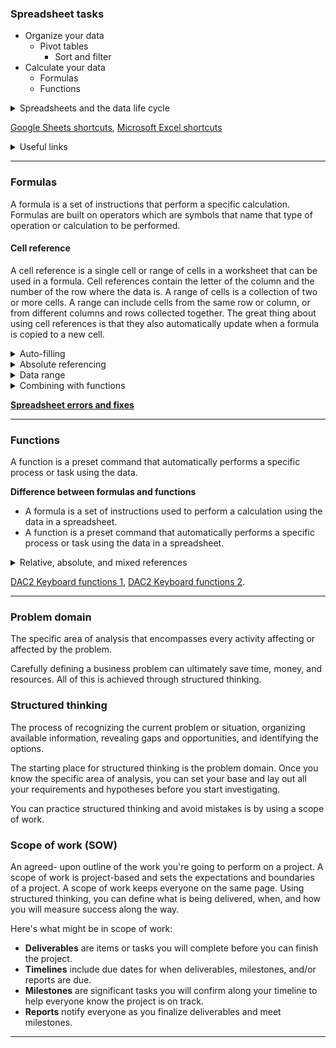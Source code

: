 ### Spreadsheet tasks
- Organize your data
  - Pivot tables
    - Sort and filter
- Calculate your data
  - Formulas
  - Functions
  
<details>
  <summary>Spreadsheets and the data life cycle</summary> <br>
  <ul>
    <li><strong>Plan</strong> for the users who will work within a spreadsheet by developing organizational standards. This can mean formatting your cells, the headings you choose to highlight, the color scheme, and the way you order your data points. When you take the time to set these standards, you will improve communication, ensure consistency, and help people be more efficient with their time.</li>
    <li><strong>Capture</strong> data by the source by connecting spreadsheets to other data sources, such as an online survey application or a database. This data will automatically be updated in the spreadsheet. That way, the information is always as current and accurate as possible.</li>
    <li><strong>Manage</strong> different kinds of data with a spreadsheet. This can involve storing, organizing, filtering, and updating information. Spreadsheets also let you decide who can access the data, how the information is shared, and how to keep your data safe and secure.</li>
    <li><strong>Analyze</strong> data in a spreadsheet to help make better decisions. Some of the most common spreadsheet analysis tools include formulas to aggregate data or create reports, and pivot tables for clear, easy-to-understand visuals.</li>
    <li><strong>Archive</strong> any spreadsheet that you don’t use often, but might need to reference later with built-in tools. This is especially useful if you want to store historical data before it gets updated.</li>
    <li><strong>Destroy</strong> your spreadsheet when you are certain that you will never need it again, if you have better backup copies, or for legal or security reasons. Keep in mind, lots of businesses are required to follow certain rules or have measures in place to make sure data is destroyed properly.</li>
  </ul>
</details> 

[Google Sheets shortcuts](https://support.google.com/docs/answer/181110), [Microsoft Excel shortcuts](https://support.microsoft.com/en-us/office/keyboard-shortcuts-in-excel-1798d9d5-842a-42b8-9c99-9b7213f0040f)

<details>
  <summary>Useful links</summary> <br>
  <ul>
    <li><strong>Excel</strong>: <a href="https://support.microsoft.com/en-us/office/office-quick-starts-25f909da-3e76-443d-94f4-6cdf7dedc51e#ID0EAADAAA=At_work_or_school" target="_blank">Office Quick Starts</a>, <a href="https://support.microsoft.com/en-us/office/excel-video-training-9bc05390-e94c-46af-a5b3-d7c22f6990bb?wt.mc_id=otc_home" target="_blank">Excel video training</a>, <a href="https://support.microsoft.com/en-us/office/sort-data-in-a-range-or-table-62d0b95d-2a90-4610-a6ae-2e545c4a4654" target="_blank">Sort data in a range or table</a>, <a href="https://support.microsoft.com/en-us/office/filter-data-in-a-range-or-table-01832226-31b5-4568-8806-38c37dcc180e" target="_blank">Filter data in a range or table</a>, <a href="https://support.microsoft.com/en-us/office/quick-start-format-a-worksheet-d70f75a2-23e6-4c92-83d6-2f219e4ad42e" target="_blank">Format a worksheet</a>, <a href="https://support.microsoft.com/en-us/office/guidelines-for-organizing-and-formatting-data-on-a-worksheet-90895cad-6c85-4e02-90d3-8798660166e3" target="_blank">Guidelines for organizing and formatting data on a worksheet</a>.</li>
    <li><strong>Google Sheets</strong>: <a href="https://support.google.com/a/users/answer/9300311?hl=en&ref_topic=9296423" target="_blank">Get started with Sheets: Create and import files</a>, <a href="https://support.google.com/docs/answer/3540681?co=GENIE.Platform%3DDesktop&hl=en" target="_blank">Sort and filter your data</a>, <a href="https://support.google.com/docs/answer/46973?co=GENIE.Platform%3DDesktop&hl=en&oco=0" target="_blank">Edit and format a spreadsheet</a>.</li>
    <li><a href="https://support.google.com/a/users/answer/9331278?hl=en" target="_blank">Overview: Differences between Sheets and Excel</a>.</li>
  </ul>
</details>
  
---

### Formulas
A formula is a set of instructions that perform a specific calculation. Formulas are built on operators which are symbols that name that type of operation or calculation to be performed.

#### Cell reference
A cell reference is a single cell or range of cells in a worksheet that can be used in a formula. Cell references contain the letter of the column and the number of the row where the data is. A range of cells is a collection of two or more cells. A range can include cells from the same row or column, or from different columns and rows collected together. The great thing about using cell references is that they also automatically update when a formula is copied to a new cell. <br>

<details>
  <summary>Auto-filling</summary> <br>
  The lower-right corner of each cell has a fill handle. It is a small green square in Microsoft Excel and a small blue square in Google Sheets.
  <ul>
    <li>Click the fill handle for a cell and drag it down a column to auto-fill other cells in the column with the same value or formula in that cell. </li>
    <li>Click the fill handle for a cell and drag it across a row to auto-fill other cells in the row with the same value or formula in that cell. </li>
    <li>If you want to create a numbered sequence in a column or row, do the following: 1) Fill in the first two numbers of the sequence in two adjacent cells, 2) Select to highlight the cells, and 3) Drag the fill handle to the last cell to complete the sequence of numbers. For example, to insert 1 through 100 in each row of column A, enter 1 in cell A1 and 2 in cell A2. Then, select to highlight both cells, click the fill handle in cell A2, and drag it down to cell A100. This auto-fills the numbers sequentially so you don't have to type them in each cell.</li>
  </ul>
</details>

<details>
  <summary>Absolute referencing</summary> <br>
  <ul>
    <li>Absolute referencing is marked by a dollar sign ($). For example, =$A$10 has absolute referencing for both the column and the row value</li>
    <li>Relative references (which is what you normally do e.g. “=A10”) will change anytime the formula is copied and pasted. They are in relation to where the referenced cell is located. For example if you copied “=A10” to the cell to the right it would become “=B10”. With absolute referencing “=$A$10” copied to the cell to the right would remain “=$A$10”. But if you copied $A10 to the cell below, it would change to $A11 because the row value isn't an absolute reference.</li>
    <li>Absolute references will not change when you copy and paste the formula in a different cell. The cell being referenced is always the same.</li>
    <li>To easily switch between absolute and relative referencing in the formula bar, highlight the reference you want to change and press the F4 key; for example, if you want to change the absolute reference, $A$10, in your formula to a relative reference, A10, highlight $A$10 in the formula bar and then press the F4 key to make the change. </li>
  </ul>
</details>

<details>
  <summary>Data range</summary> <br>
  The set of cells a data analyst selects to include in a formula is called the data range.
  <ul>
    <li>When you click into your formula, the colored ranges let you see which cells are being used in your spreadsheet. There are different colors for each unique range in your formula.</li>
    <li>In a lot of spreadsheet applications, you can press the F2 (or Enter) key to highlight the range of data in the spreadsheet that is referenced in a formula. Click the cell with the formula, and then press the F2 (or Enter) key to highlight the data in your spreadsheet. </li>
  </ul>
</details>

<details>
  <summary>Combining with functions</summary> <br>
  <ul><li>COUNTIF() is a formula and a function. This means the function runs based on criteria set by the formula. In this case, COUNT is the formula; it will be executed IF the conditions you create are true. For example, you could use =COUNTIF(A1:A16, “7”) to count only the cells that contained the number 7. Combining formulas and functions allows you to do more work with a single command. </li></ul>
</details>

[**Spreadsheet errors and fixes**](https://d3c33hcgiwev3.cloudfront.net/fDHAQD8OQX6xwEA_DsF-tw_299c2bf89be04d0bae30bf763b606af1_DAC2-Spreadsheet-Errors-and-Fixes.pdf?Expires=1639958400&Signature=khlJhAOS7CarbwgvV-AGUp5XyXkMXYy5ssfw0te3fL7kR68rBLSv-1bafnENkYmL8F2cBpwz6fvGTkfifiI8pkkxlyi58m8PLWZXLpkAYP8zmwUbajS4LWLSJ-1wIzrRIGm6rGsKeBKDGN~QiZeuei2UlXpTt4~A5viTEuJIMzM_&Key-Pair-Id=APKAJLTNE6QMUY6HBC5A)

---

### Functions
A function is a preset command that automatically performs a specific process or task using the data.

**Difference between formulas and functions**
- A formula is a set of instructions used to perform a calculation using the data in a spreadsheet.
- A function is a preset command that automatically performs a specific process or task using the data in a spreadsheet.

<details>
  <summary>Relative, absolute, and mixed references</summary> <br>
  <ul>
    <li>Relative references (cells referenced without a dollar sign, like A2) will change when you copy and paste the function into a different cell. With relative references, the location of the cell that contains the function determines the cells used by the function. </li>
    <li>Absolute references (cells fully referenced with a dollar sign, like $A$2) will not change when you copy and paste the function into a different cell. With absolute references, the cells referenced always remain the same.</li>
    <li>Mixed references (cells partially referenced with a dollar sign, like $A2 or A$2) will change when you copy and paste the function into a different cell. With mixed references, the location of the cell that contains the function determines the cells used by the function, but only the row or column is relative (not both).   </li>
    <li>In spreadsheets, you can press the F4 key to toggle between relative, absolute, and mixed references in a function. Click the cell containing the function, highlight the referenced cells in the formula bar, and then press F4 to toggle between and select relative, absolute, or mixed referencing.  </li>
  </ul>
</details>

[DAC2 Keyboard functions 1](https://d3c33hcgiwev3.cloudfront.net/UbHnj9LnRlGx54_S5yZRJA_64a50a70b938476c852b172e826e9af1_DAC2-Keyboard-functions-1.pdf?Expires=1639958400&Signature=A2lNbKBH4jhT7PyaLm5SiV73QbYwRaY0s3e7EqwSRSE8hdxQAJKOdLY9zed3f2JMtAExTbPZtaPt2i8xRAqbDakzYJ6OwMp4sfsgE8tcThQ~M84UL~EZd8rqrtoVp1GQXfc66n5Pqo1gY9KPGv0WpX030AEHZHyyCDtBtst-bhE_&Key-Pair-Id=APKAJLTNE6QMUY6HBC5A), [DAC2 Keyboard functions 2](https://d3c33hcgiwev3.cloudfront.net/9gsOZ_tGTtOLDmf7Rh7T1Q_8a825edae2a94e5e81d880681270acf1_DAC2-Keyboard-functions-2.pdf?Expires=1639958400&Signature=VJUZw6DnuoBIGeqdafuH1OtvsD~g99yDHMWTHDl-rR2PWf9W14kcH9VJ1ktkfeVGkiSFX8TIfWCGHTCyDPtFPXOodtRrATIwzU1~FWunUxkKHZVXwmWdYHDYbNuED10hOXtBSVKAQoYISmWoyZHbM5Jlb0qUnGgHBH7VxUV8mw8_&Key-Pair-Id=APKAJLTNE6QMUY6HBC5A).

---

### Problem domain
The specific area of analysis that encompasses every activity affecting or affected by the problem.

Carefully defining a business problem can ultimately save time, money, and resources. All of this is achieved through structured thinking.

### Structured thinking
The process of recognizing the current problem or situation, organizing available information, revealing gaps and opportunities, and identifying the options.

The starting place for structured thinking is the problem domain. Once you know the specific area of analysis, you can set your base and lay out all your requirements and hypotheses before you start investigating.

You can practice structured thinking and avoid mistakes is by using a scope of work.

### Scope of work (SOW)
An agreed- upon outline of the work you're going to perform on a project. A scope of work is project-based and sets the expectations and boundaries of a project. A scope of work keeps everyone on the same page. Using structured thinking, you can define what is being delivered, when, and how you will measure success along the way.

Here's what might be in scope of work:
- **Deliverables** are items or tasks you will complete before you can finish the project.
- **Timelines** include due dates for when deliverables, milestones, and/or reports are due.
- **Milestones** are significant tasks you will confirm along your timeline to help everyone know the project is on track.
- **Reports** notify everyone as you finalize deliverables and meet milestones.

---

  
  
